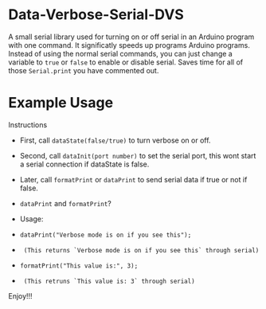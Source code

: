 # Data-Verbose-Serial-DVS
A small serial library used for turning on or off serial in an Arduino program with one command. It significatly speeds up programs Arduino programs. Instead of using the normal serial commands, you can just change a variable to `true` or `false` to enable or disable serial. Saves time for all of those `Serial.print` you have commented out.

# Example Usage

Instructions

 *    First, call `dataState(false/true)` to turn verbose on or off.
 *    Second, call `dataInit(port number)` to set the serial port, this wont start a serial connection if dataState is false.
 *    Later, call `formatPrint` or `dataPrint` to send serial data if true or not if false.

 *  `dataPrint` and `formatPrint`?

 *  Usage:
 *    `dataPrint("Verbose mode is on if you see this");`
 *      (This returns `Verbose mode is on if you see this` through serial)
 *    `formatPrint("This value is:", 3);`
 *      (This retruns `This value is: 3` through serial)

Enjoy!!!

